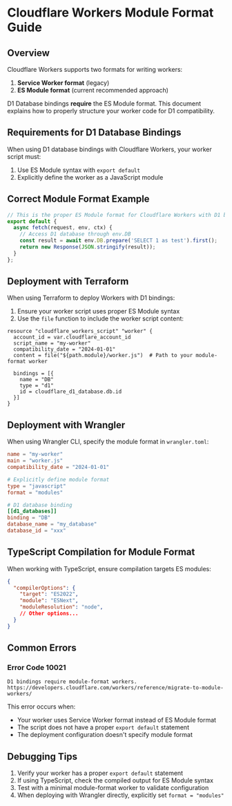 # Cloudflare Workers Module Format Guide

## Overview

Cloudflare Workers supports two formats for writing workers:
1. **Service Worker format** (legacy)
2. **ES Module format** (current recommended approach)

D1 Database bindings **require** the ES Module format. This document explains how to properly structure your worker code for D1 compatibility.

## Requirements for D1 Database Bindings

When using D1 database bindings with Cloudflare Workers, your worker script must:

1. Use ES Module syntax with `export default` 
2. Explicitly define the worker as a JavaScript module

## Correct Module Format Example

```javascript
// This is the proper ES Module format for Cloudflare Workers with D1 bindings
export default {
  async fetch(request, env, ctx) {
    // Access D1 database through env.DB
    const result = await env.DB.prepare('SELECT 1 as test').first();
    return new Response(JSON.stringify(result));
  }
};
```

## Deployment with Terraform

When using Terraform to deploy Workers with D1 bindings:

1. Ensure your worker script uses proper ES Module syntax
2. Use the `file` function to include the worker script content:

```hcl
resource "cloudflare_workers_script" "worker" {
  account_id = var.cloudflare_account_id
  script_name = "my-worker"
  compatibility_date = "2024-01-01"
  content = file("${path.module}/worker.js")  # Path to your module-format worker

  bindings = [{
    name = "DB"
    type = "d1"
    id = cloudflare_d1_database.db.id
  }]
}
```

## Deployment with Wrangler

When using Wrangler CLI, specify the module format in `wrangler.toml`:

```toml
name = "my-worker"
main = "worker.js"
compatibility_date = "2024-01-01"

# Explicitly define module format
type = "javascript"
format = "modules"

# D1 database binding
[[d1_databases]]
binding = "DB"
database_name = "my_database"
database_id = "xxx"
```

## TypeScript Compilation for Module Format

When working with TypeScript, ensure compilation targets ES modules:

```json
{
  "compilerOptions": {
    "target": "ES2022",
    "module": "ESNext",
    "moduleResolution": "node",
    // Other options...
  }
}
```

## Common Errors

### Error Code 10021
```
D1 bindings require module-format workers. 
https://developers.cloudflare.com/workers/reference/migrate-to-module-workers/
```

This error occurs when:
- Your worker uses Service Worker format instead of ES Module format
- The script does not have a proper `export default` statement
- The deployment configuration doesn't specify module format

## Debugging Tips

1. Verify your worker has a proper `export default` statement
2. If using TypeScript, check the compiled output for ES Module syntax
3. Test with a minimal module-format worker to validate configuration
4. When deploying with Wrangler directly, explicitly set `format = "modules"`